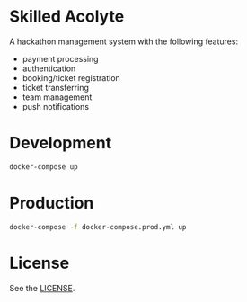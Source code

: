 # Skilled Acolyte
A hackathon management system with the following features:
* payment processing
* authentication
* booking/ticket registration
* ticket transferring
* team management
* push notifications

# Development
```Bash
docker-compose up
```

# Production
```Bash
docker-compose -f docker-compose.prod.yml up
```

# License
See the [LICENSE](LICENSE).
